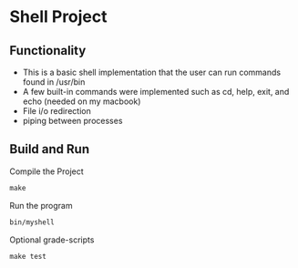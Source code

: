 # Shell Project

## Functionality

  - This is a basic shell implementation that the user can run commands found in /usr/bin 
  - A few built-in commands were implemented such as cd, help, exit, and echo (needed on my macbook)
  - File i/o redirection
  - piping between processes 

## Build and Run 
  
Compile the Project
  
``` Makefile
make
```

Run the program

``` Bash 
bin/myshell
```

Optional grade-scripts

``` Makefile 
make test
```
